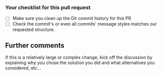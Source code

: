 ### Your checklist for this pull request

- [ ] Make sure you clean up the Git commit history for this PR
- [ ] Check the commit's or even all commits' message styles matches our requested structure.

## Further comments

If this is a relatively large or complex change, kick off the discussion by explaining why you chose the solution you did and what alternatives you considered, etc...
